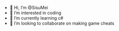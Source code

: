 - 👋 Hi, I’m @SisuMei
- 👀 I’m interested in coding
- 🌱 I’m currently learning c#
- 💞️ I’m looking to collaborate on making game cheats
